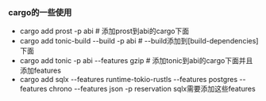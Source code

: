 ### cargo的一些使用

- cargo add prost -p abi  # 添加prost到abi的cargo下面
- cargo add tonic-build --build -p abi  # --build添加到[build-dependencies]下面
- cargo add tonic -p abi --features gzip  # 添加tonic到abi的cargo下面并且添加features
- cargo add sqlx --features runtime-tokio-rustls --features postgres --features chrono --features json  -p reservation sqlx需要添加这些features